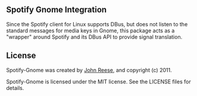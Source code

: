 Spotify Gnome Integration
-------------------------

Since the Spotify client for Linux supports DBus, but does not listen to the standard
messages for media keys in Gnome, this package acts as a "wrapper" around Spotify and
its DBus API to provide signal translation.

License
-------

Spotify-Gnome was created by [John Reese](http://johnmreese.com), and copyright (c) 2011.

Spotify-Gnome is licensed under the MIT license.  See the LICENSE files for details.
